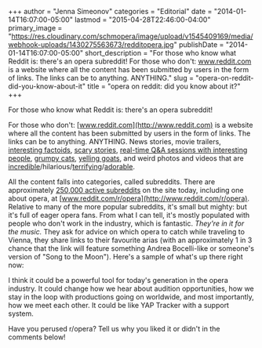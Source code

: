 +++
author = "Jenna Simeonov"
categories = "Editorial"
date = "2014-01-14T16:07:00-05:00"
lastmod = "2015-04-28T22:46:00-04:00"
primary_image = "https://res.cloudinary.com/schmopera/image/upload/v1545409169/media/webhook-uploads/1430275563673/redditopera.jpg"
publishDate = "2014-01-14T16:07:00-05:00"
short_description = "For those who know what Reddit is: there&#039;s an opera subreddit! For those who don&#039;t: www.reddit.com is a website where all the content has been submitted by users in the form of links. The links can be to anything. ANYTHING."
slug = "opera-on-reddit-did-you-know-about-it"
title = "opera on reddit: did you know about it?"
+++

For those who know what Reddit is: there's an opera subreddit!

For those who don't: [www.reddit.com](http://www.reddit.com) is a website where all the content has been submitted by users in the form of links. The links can be to anything. ANYTHING. News stories, movie trailers, [interesting factoids](http://www.reddit.com/r/todayilearned), [scary stories](http://www.reddit.com/r/nosleep), [real-time Q&A sessions with interesting people](http://www.reddit.com/r/IAmA), [grumpy cats](http://www.reddit.com/r/tardcat), [yelling goats](http://www.reddit.com/r/videos/comments/18lo6t/two_minutes_of_nothing_but_goats_yelling_like/), and weird photos and videos that are [incredible](http://www.reddit.com/r/pics/top/)/hilarious/[terrifying](http://www.reddit.com/r/wtf)/[adorable](http://www.reddit.com/r/aww).

All the content falls into categories, called subreddits. There are approximately [250,000 active subreddits](http://redditlist.com/) on the site today, including one about opera, at [www.reddit.com/r/opera](http://www.reddit.com/r/opera). Relative to many of the more popular subreddits, it's small but mighty: but it's full of eager opera fans. From what I can tell, it's mostly populated with people who don't work in the industry, which is fantastic. _They're in it for the music._ They ask for advice on which opera to catch while traveling to Vienna, they share links to their favourite arias (with an approximately 1 in 3 chance that the link will feature something Andrea Bocelli-like or someone's version of "Song to the Moon"). Here's a sample of what's up there right now:

I think it could be a powerful tool for today's generation in the opera industry. It could change how we hear about audition opportunities, how we stay in the loop with productions going on worldwide, and most importantly, how we meet each other. It could be like YAP Tracker with a support system.

Have you perused r/opera? Tell us why you liked it or didn't in the comments below!

